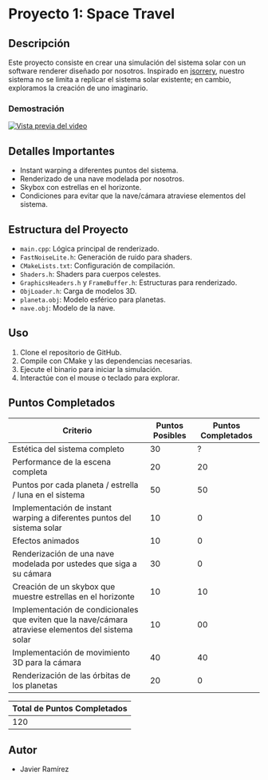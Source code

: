 # Proyecto 1: Space Travel

## Descripción
Este proyecto consiste en crear una simulación del sistema solar con un software renderer diseñado por nosotros. Inspirado en [jsorrery](http://mgvez.github.io/jsorrery/), nuestro sistema no se limita a replicar el sistema solar existente; en cambio, exploramos la creación de uno imaginario.


### Demostración
[![Vista previa del video](https://i9.ytimg.com/vi_webp/umhsxiR9GHI/mq2.webp?sqp=CNTLkKsG-oaymwEmCMACELQB8quKqQMa8AEB-AH-CYAC0AWKAgwIABABGCQgZSghMA8=&rs=AOn4CLAByB22QZW1jRH8HSEOIMQTyr0poQ)](https://youtu.be/umhsxiR9GHI)



## Detalles Importantes
- Instant warping a diferentes puntos del sistema.
- Renderizado de una nave modelada por nosotros.
- Skybox con estrellas en el horizonte.
- Condiciones para evitar que la nave/cámara atraviese elementos del sistema.

## Estructura del Proyecto
- `main.cpp`: Lógica principal de renderizado.
- `FastNoiseLite.h`: Generación de ruido para shaders.
- `CMakeLists.txt`: Configuración de compilación.
- `Shaders.h`: Shaders para cuerpos celestes.
- `GraphicsHeaders.h` y `FrameBuffer.h`: Estructuras para renderizado.
- `ObjLoader.h`: Carga de modelos 3D.
- `planeta.obj`: Modelo esférico para planetas.
- `nave.obj`: Modelo de la nave.

## Uso
1. Clone el repositorio de GitHub.
2. Compile con CMake y las dependencias necesarias.
3. Ejecute el binario para iniciar la simulación.
4. Interactúe con el mouse o teclado para explorar.

## Puntos Completados

| Criterio                                                     | Puntos Posibles | Puntos Completados |
|--------------------------------------------------------------|-----------------|--------------------|
| Estética del sistema completo                                  | 30              | ?                  |
| Performance de la escena completa                             | 20              | 20                  |
| Puntos por cada planeta / estrella / luna en el sistema       | 50              | 50                  |
| Implementación de instant warping a diferentes puntos del sistema solar | 10    | 0                  |
| Efectos animados                                              | 10              | 0                  |
| Renderización de una nave modelada por ustedes que siga a su cámara | 30        | 0                  |
| Creación de un skybox que muestre estrellas en el horizonte   | 10              | 10                  |
| Implementación de condicionales que eviten que la nave/cámara atraviese elementos del sistema solar | 10 | 00  |
| Implementación de movimiento 3D para la cámara                | 40              | 40                 |
| Renderización de las órbitas de los planetas                  | 20              | 0                  |


| Total de Puntos Completados |
|-----------------------------|
| 120                         |

## Autor
- Javier Ramírez
